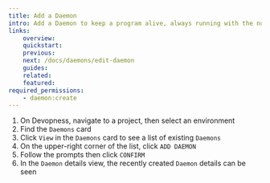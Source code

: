 ```yaml
---
title: Add a Daemon
intro: Add a Daemon to keep a program alive, always running with the number of configured processes. A daemon run as a background process and can restart the program when it fails or its code/command line is modified.
links:
    overview:
    quickstart:
    previous:
    next: /docs/daemons/edit-daemon
    guides:
    related:
    featured:
required_permissions:
    - daemon:create
---
```


1. On Devopness, navigate to a project, then select an environment
1. Find the `Daemons` card
1. Click `View` in the `Daemons` card to see a list of existing `Daemons`
1. On the upper-right corner of the list, click `ADD DAEMON`
1. Follow the prompts then click `CONFIRM`
1. In the `Daemon` details view, the recently created `Daemon` details can be seen
